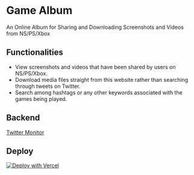 # Game Album

An Online Album for Sharing and Downloading Screenshots and Videos from NS/PS/Xbox

## Functionalities

- View screenshots and videos that have been shared by users on NS/PS/Xbox.
- Download media files straight from this website rather than searching through tweets on Twitter.
- Search among hashtags or any other keywords associated with the games being played.

## Backend

[Twitter Monitor](https://github.com/BANKA2017/twitter-monitor)

## Deploy

[![Deploy with Vercel](https://vercel.com/button)](https://vercel.com/new/clone?repository-url=https%3A%2F%2Fgithub.com%2FBANKA2017%2Fwebalbum&env=NUXT_BASE_PATH,NUXT_MEDIA_PATH,NUXT_GA_ID&envDescription=NUXT_BASE_PATH%20and%20NUXT_MEDIA_PATH%20are%20mandatory%2C%20NUXT_GA_ID%20is%20optional.&project-name=game-album&demo-title=Game%20Album&demo-description=An%20Online%20Album%20for%20Sharing%20and%20Downloading%20Screenshots%20and%20Videos%20from%20NS%2FPS%2FXbox&demo-url=https%3A%2F%2Fgamealbum.nest.moe%2F)